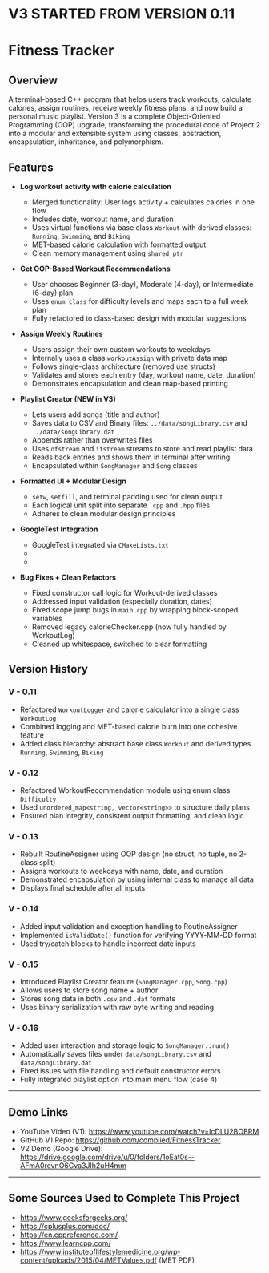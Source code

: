# V3 STARTED FROM VERSION 0.11

# Fitness Tracker

## Overview
A terminal-based C++ program that helps users track workouts, calculate calories, assign routines, receive weekly fitness plans, and now build a personal music playlist. Version 3 is a complete Object-Oriented Programming (OOP) upgrade, transforming the procedural code of Project 2 into a modular and extensible system using classes, abstraction, encapsulation, inheritance, and polymorphism.

## Features

+ **Log workout activity with calorie calculation**
  - Merged functionality: User logs activity + calculates calories in one flow
  - Includes date, workout name, and duration
  - Uses virtual functions via base class `Workout` with derived classes: `Running`, `Swimming`, and `Biking`
  - MET-based calorie calculation with formatted output
  - Clean memory management using `shared_ptr`

+ **Get OOP-Based Workout Recommendations**
  - User chooses Beginner (3-day), Moderate (4-day), or Intermediate (6-day) plan
  - Uses `enum class` for difficulty levels and maps each to a full week plan
  - Fully refactored to class-based design with modular suggestions

+ **Assign Weekly Routines**
  - Users assign their own custom workouts to weekdays
  - Internally uses a class `workoutAssign` with private data map
  - Follows single-class architecture (removed use structs)
  - Validates and stores each entry (day, workout name, date, duration)
  - Demonstrates encapsulation and clean map-based printing

+ **Playlist Creator (NEW in V3)**
  - Lets users add songs (title and author)
  - Saves data to CSV and Binary files: `../data/songLibrary.csv` and `../data/songLibrary.dat`
  - Appends rather than overwrites files
  - Uses `ofstream` and `ifstream` streams to store and read playlist data
  - Reads back entries and shows them in terminal after writing
  - Encapsulated within `SongManager` and `Song` classes

+ **Formatted UI + Modular Design**
  - `setw`, `setfill`, and terminal padding used for clean output
  - Each logical unit split into separate `.cpp` and `.hpp` files
  - Adheres to clean modular design principles

+ **GoogleTest Integration**
  - GoogleTest integrated via `CMakeLists.txt`
  - 
  - 

+ **Bug Fixes + Clean Refactors**
  - Fixed constructor call logic for Workout-derived classes
  - Addressed input validation (especially duration, dates)
  - Fixed scope jump bugs in `main.cpp` by wrapping block-scoped variables
  - Removed legacy calorieChecker.cpp (now fully handled by WorkoutLog)
  - Cleaned up whitespace, switched to clear formatting

## Version History

### V - 0.11
+ Refactored `WorkoutLogger` and calorie calculator into a single class `WorkoutLog`
+ Combined logging and MET-based calorie burn into one cohesive feature
+ Added class hierarchy: abstract base class `Workout` and derived types `Running`, `Swimming`, `Biking`

### V - 0.12
+ Refactored WorkoutRecommendation module using enum class `Difficulty`
+ Used `unordered_map<string, vector<string>>` to structure daily plans
+ Ensured plan integrity, consistent output formatting, and clean logic

### V - 0.13
+ Rebuilt RoutineAssigner using OOP design (no struct, no tuple, no 2-class split)
+ Assigns workouts to weekdays with name, date, and duration
+ Demonstrated encapsulation by using internal class to manage all data
+ Displays final schedule after all inputs

### V - 0.14
+ Added input validation and exception handling to RoutineAssigner
+ Implemented `isValidDate()` function for verifying YYYY-MM-DD format
+ Used try/catch blocks to handle incorrect date inputs

### V - 0.15
+ Introduced Playlist Creator feature (`SongManager.cpp`, `Song.cpp`)
+ Allows users to store song name + author
+ Stores song data in both `.csv` and `.dat` formats
+ Uses binary serialization with raw byte writing and reading

### V - 0.16
+ Added user interaction and storage logic to `SongManager::run()`
+ Automatically saves files under `data/songLibrary.csv` and `data/songLibrary.dat`
+ Fixed issues with file handling and default constructor errors
+ Fully integrated playlist option into main menu flow (case 4)

---

## Demo Links

+ YouTube Video (V1): https://www.youtube.com/watch?v=IcDLU2BOBRM
+ GitHub V1 Repo: https://github.com/complied/FitnessTracker
+ V2 Demo (Google Drive): https://drive.google.com/drive/u/0/folders/1oEat0s--AFmA0revnO6Cva3JIh2uH4mm

---

## Some Sources Used to Complete This Project

+ https://www.geeksforgeeks.org/
+ https://cplusplus.com/doc/
+ https://en.cppreference.com/
+ https://www.learncpp.com/
+ https://www.instituteoflifestylemedicine.org/wp-content/uploads/2015/04/METValues.pdf  (MET PDF)
